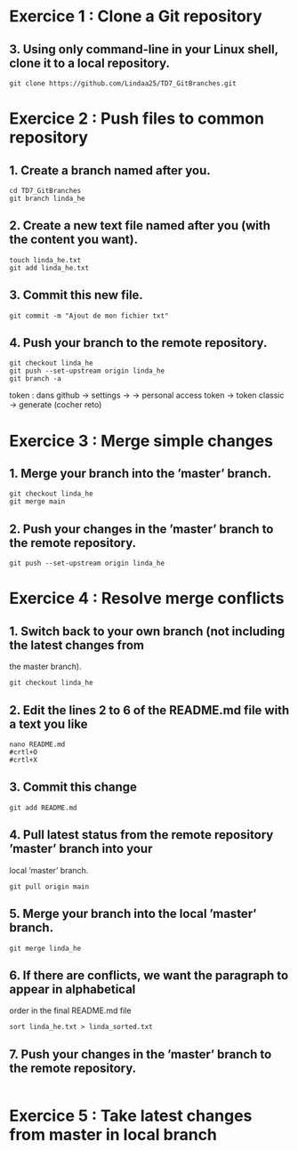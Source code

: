 
# Exercice 1 :  Clone a Git repository

## 3. Using only command-line in your Linux shell, clone it to a local repository.
```
git clone https://github.com/Lindaa25/TD7_GitBranches.git
```
# Exercice 2 :  Push files to common repository
## 1. Create a branch named after you.
```
cd TD7_GitBranches
git branch linda_he
```
## 2. Create a new text file named after you (with the content you want).
```
touch linda_he.txt
git add linda_he.txt
```
## 3. Commit this new file.
```
git commit -m "Ajout de mon fichier txt"
```
## 4. Push your branch to the remote repository.
```
git checkout linda_he
git push --set-upstream origin linda_he
git branch -a
```
token : dans github -> settings -> <developer settings> -> personal access token -> token classic -> generate (cocher reto)
  
# Exercice 3 : Merge simple changes
## 1. Merge your branch into the ’master’ branch.
```
git checkout linda_he
git merge main
```
## 2. Push your changes in the ’master’ branch to the remote repository.
  ```
  git push --set-upstream origin linda_he
  ```
  
# Exercice 4 : Resolve merge conflicts
  ## 1. Switch back to your own branch (not including the latest changes from
the master branch).
  ```
  git checkout linda_he
  ```
  ## 2. Edit the lines 2 to 6 of the README.md file with a text you like
  ```
  nano README.md
  #crtl+O 
  #crtl+X
  ```
  
  ## 3. Commit this change
  ```
  git add README.md
  ```
  ## 4. Pull latest status from the remote repository ’master’ branch into your
local ’master’ branch.
  ```
  git pull origin main
  ```
  ## 5. Merge your branch into the local ’master’ branch.
  ```
  git merge linda_he
  ```
  ## 6. If there are conflicts, we want the paragraph to appear in alphabetical
order in the final README.md file
  ```
  sort linda_he.txt > linda_sorted.txt
  ```
  ## 7. Push your changes in the ’master’ branch to the remote repository.
  ```
  
  ```
  
 # Exercice 5 :  Take latest changes from master in local branch
  
  
  

  
 




